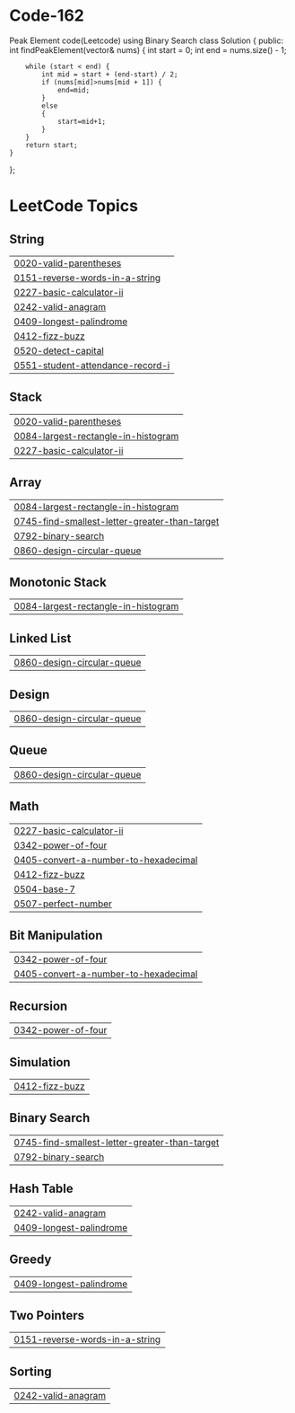 # Code-162
Peak Element code(Leetcode) using Binary Search
class Solution {
public:
    int findPeakElement(vector<int>& nums) {
        int start = 0;
        int end = nums.size() - 1;

        while (start < end) {
            int mid = start + (end-start) / 2;
            if (nums[mid]>nums[mid + 1]) {
                end=mid;
            } 
            else 
            {
                start=mid+1;
            }
        }
        return start;
    }
};

<!---LeetCode Topics Start-->
# LeetCode Topics
## String
|  |
| ------- |
| [0020-valid-parentheses](https://github.com/Viper2904/Code-162/tree/master/0020-valid-parentheses) |
| [0151-reverse-words-in-a-string](https://github.com/Viper2904/Code-162/tree/master/0151-reverse-words-in-a-string) |
| [0227-basic-calculator-ii](https://github.com/Viper2904/Code-162/tree/master/0227-basic-calculator-ii) |
| [0242-valid-anagram](https://github.com/Viper2904/Code-162/tree/master/0242-valid-anagram) |
| [0409-longest-palindrome](https://github.com/Viper2904/Code-162/tree/master/0409-longest-palindrome) |
| [0412-fizz-buzz](https://github.com/Viper2904/Code-162/tree/master/0412-fizz-buzz) |
| [0520-detect-capital](https://github.com/Viper2904/Code-162/tree/master/0520-detect-capital) |
| [0551-student-attendance-record-i](https://github.com/Viper2904/Code-162/tree/master/0551-student-attendance-record-i) |
## Stack
|  |
| ------- |
| [0020-valid-parentheses](https://github.com/Viper2904/Code-162/tree/master/0020-valid-parentheses) |
| [0084-largest-rectangle-in-histogram](https://github.com/Viper2904/Code-162/tree/master/0084-largest-rectangle-in-histogram) |
| [0227-basic-calculator-ii](https://github.com/Viper2904/Code-162/tree/master/0227-basic-calculator-ii) |
## Array
|  |
| ------- |
| [0084-largest-rectangle-in-histogram](https://github.com/Viper2904/Code-162/tree/master/0084-largest-rectangle-in-histogram) |
| [0745-find-smallest-letter-greater-than-target](https://github.com/Viper2904/Code-162/tree/master/0745-find-smallest-letter-greater-than-target) |
| [0792-binary-search](https://github.com/Viper2904/Code-162/tree/master/0792-binary-search) |
| [0860-design-circular-queue](https://github.com/Viper2904/Code-162/tree/master/0860-design-circular-queue) |
## Monotonic Stack
|  |
| ------- |
| [0084-largest-rectangle-in-histogram](https://github.com/Viper2904/Code-162/tree/master/0084-largest-rectangle-in-histogram) |
## Linked List
|  |
| ------- |
| [0860-design-circular-queue](https://github.com/Viper2904/Code-162/tree/master/0860-design-circular-queue) |
## Design
|  |
| ------- |
| [0860-design-circular-queue](https://github.com/Viper2904/Code-162/tree/master/0860-design-circular-queue) |
## Queue
|  |
| ------- |
| [0860-design-circular-queue](https://github.com/Viper2904/Code-162/tree/master/0860-design-circular-queue) |
## Math
|  |
| ------- |
| [0227-basic-calculator-ii](https://github.com/Viper2904/Code-162/tree/master/0227-basic-calculator-ii) |
| [0342-power-of-four](https://github.com/Viper2904/Code-162/tree/master/0342-power-of-four) |
| [0405-convert-a-number-to-hexadecimal](https://github.com/Viper2904/Code-162/tree/master/0405-convert-a-number-to-hexadecimal) |
| [0412-fizz-buzz](https://github.com/Viper2904/Code-162/tree/master/0412-fizz-buzz) |
| [0504-base-7](https://github.com/Viper2904/Code-162/tree/master/0504-base-7) |
| [0507-perfect-number](https://github.com/Viper2904/Code-162/tree/master/0507-perfect-number) |
## Bit Manipulation
|  |
| ------- |
| [0342-power-of-four](https://github.com/Viper2904/Code-162/tree/master/0342-power-of-four) |
| [0405-convert-a-number-to-hexadecimal](https://github.com/Viper2904/Code-162/tree/master/0405-convert-a-number-to-hexadecimal) |
## Recursion
|  |
| ------- |
| [0342-power-of-four](https://github.com/Viper2904/Code-162/tree/master/0342-power-of-four) |
## Simulation
|  |
| ------- |
| [0412-fizz-buzz](https://github.com/Viper2904/Code-162/tree/master/0412-fizz-buzz) |
## Binary Search
|  |
| ------- |
| [0745-find-smallest-letter-greater-than-target](https://github.com/Viper2904/Code-162/tree/master/0745-find-smallest-letter-greater-than-target) |
| [0792-binary-search](https://github.com/Viper2904/Code-162/tree/master/0792-binary-search) |
## Hash Table
|  |
| ------- |
| [0242-valid-anagram](https://github.com/Viper2904/Code-162/tree/master/0242-valid-anagram) |
| [0409-longest-palindrome](https://github.com/Viper2904/Code-162/tree/master/0409-longest-palindrome) |
## Greedy
|  |
| ------- |
| [0409-longest-palindrome](https://github.com/Viper2904/Code-162/tree/master/0409-longest-palindrome) |
## Two Pointers
|  |
| ------- |
| [0151-reverse-words-in-a-string](https://github.com/Viper2904/Code-162/tree/master/0151-reverse-words-in-a-string) |
## Sorting
|  |
| ------- |
| [0242-valid-anagram](https://github.com/Viper2904/Code-162/tree/master/0242-valid-anagram) |
<!---LeetCode Topics End-->